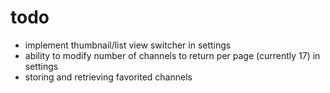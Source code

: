 todo
====

- implement thumbnail/list view switcher in settings  
- ability to modify number of channels to return per page (currently 17) in settings  
- storing and retrieving favorited channels